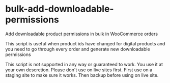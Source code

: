 bulk-add-downloadable-permissions
=================================

Add downloadable product permissions in bulk in WooCommerce orders

This script is useful when product ids have changed for digital products and you need to go through every order and generate new downloadable permissions 

This script is not supported in any way or guaranteed to work. You use it at your own descretion. Please don't use on live sites first. First use on a staging site to make sure it works. Then backup before using on live site.




